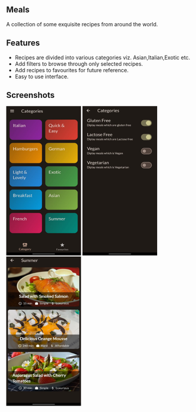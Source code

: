 ## Meals
A collection of some exquisite recipes from around the world.
## Features
* Recipes are divided into various categories viz. Asian,Italian,Exotic etc.
* Add filters to browse through only selected recipes.
* Add recipes to favourites for future reference.
* Easy to use interface.

## Screenshots

<img src="https://github.com/SATVIKSH/Meals/blob/master/image1.jpg" width=200 height="400">      <img src="https://github.com/SATVIKSH/Meals/blob/master/image2.jpg" width=200 height="400">      <img src="https://github.com/SATVIKSH/Meals/blob/master/image3.jpg" width=200 height="400">          


